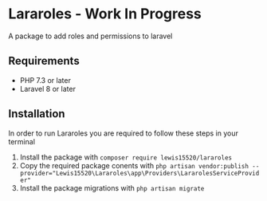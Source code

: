 # Lararoles - Work In Progress
 A package to add roles and permissions to laravel

## Requirements
- PHP 7.3 or later
- Laravel 8 or later

## Installation
In order to run Lararoles you are required to follow these steps in your terminal

1. Install the package with ```composer require lewis15520/lararoles```
2. Copy the required package conents with ```php artisan vendor:publish --provider="Lewis15520\Lararoles\app\Providers\LararolesServiceProvider"```
3. Install the package migrations with ```php artisan migrate```
